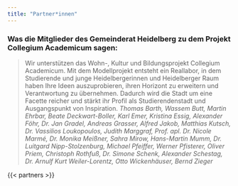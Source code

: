 ```yaml
---
title: "Partner*innen"
---
```


### Was die Mitglieder des Gemeinderat Heidelberg zu dem Projekt Collegium Academicum sagen:

> Wir unterstützen das Wohn-, Kultur und Bildungsprojekt Collegium Academicum. Mit dem Modellprojekt entsteht ein Reallabor, in dem Studierende und junge Heidelbergerinnen und Heidelberger Raum haben Ihre Ideen auszuprobieren, ihren Horizont zu erweitern und Verantwortung zu übernehmen. Dadurch wird die Stadt um eine Facette reicher und stärkt ihr Profil als Studierendenstadt und Ausgangspunkt von Inspiration.
> <cite>Thomas Barth, Wassem Butt, Martin Ehrbar, Beate Deckwart-Boller, Karl Emer, Kristina Essig, Alexander Föhr, Dr. Jan Gradel, Andreas Grasser, Alfred Jakob, Matthias Kutsch, Dr. Vassilios Loukopoulos, Judith Marggraf, Prof. apl. Dr. Nicole Marmé, Dr. Monika Meißner, Sahra Mirow, Hans-Martin Mumm, Dr. Luitgard Nipp-Stolzenburg, Michael Pfeiffer, Werner Pfisterer, Oliver Priem, Christoph Rothfuß, Dr. Simone Schenk, Alexander Schestag, Dr. Arnulf Kurt Weiler-Lorentz, Otto Wickenhäuser, Bernd Zieger</cite>

{{< partners >}}
